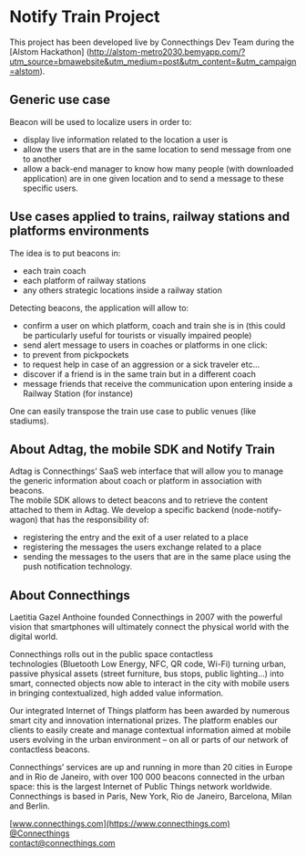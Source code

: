 # Notify Train Project

This project has been developed live by Connecthings Dev Team during the [Alstom Hackathon] (http://alstom-metro2030.bemyapp.com/?utm_source=bmawebsite&utm_medium=post&utm_content=&utm_campaign=alstom).

## Generic use case

Beacon will be used to localize users in order to:
- display live information related to the location a user is
- allow the users that are in the same location to send message from one to another
- allow a back-end manager to know how many people (with downloaded application) are in one given location and to send a message to these specific users.

## Use cases applied to trains, railway stations and platforms environments

The idea is to put beacons in:
- each train coach
- each platform of railway stations
- any others strategic locations inside a railway station

Detecting beacons, the application will allow to:
- confirm a user on which platform, coach and train she is in (this could be particularly useful for tourists or visually impaired people)
- send alert message to users in coaches or platforms in one click:
 - to prevent from pickpockets
 - to request help in case of an aggression or a sick traveler etc...
- discover if a friend is in the same train but in a different coach
- message friends that receive the communication upon entering inside a Railway Station (for instance)

One can easily transpose the train use case to public venues (like stadiums).


## About Adtag, the mobile SDK and Notify Train 

Adtag is Connecthings’ SaaS web interface that will allow you to manage the generic information about coach or platform in association with beacons.  
The mobile SDK allows to detect beacons and to retrieve the content attached to them in Adtag.
We develop a specific backend (node-notify-wagon) that has the responsibility of:   
- registering the entry and the exit of a user related to a place
- registering the messages the users exchange related to a place
- sending the messages to the users that are in the same place using the push notification technology.

## About Connecthings

Laetitia Gazel Anthoine founded Connecthings in 2007 with the powerful vision that smartphones will ultimately connect the physical world with the digital world.

Connecthings rolls out in the public space contactless technologies (Bluetooth Low Energy, NFC, QR code, Wi-Fi) turning urban, passive physical assets (street furniture, bus stops, public lighting…) into smart, connected objects now able to interact in the city with mobile users in bringing contextualized, high added value information.

Our integrated Internet of Things platform has been awarded by numerous smart city and innovation international prizes. The platform enables our clients to easily create and manage contextual information aimed at mobile users evolving in the urban environment – on all or parts of our network of contactless beacons.

Connecthings’ services are up and running in more than 20 cities in Europe and in Rio de Janeiro, with over 100 000 beacons connected in the urban space: this is the largest Internet of Public Things network worldwide.   
Connecthings is based in Paris, New York, Rio de Janeiro, Barcelona, Milan and Berlin.

[www.connecthings.com](https://www.connecthings.com)  
[@Connecthings](https://twitter.com/connecthings)   
[contact@connecthings.com](mailto:contact@connecthings.com)   

